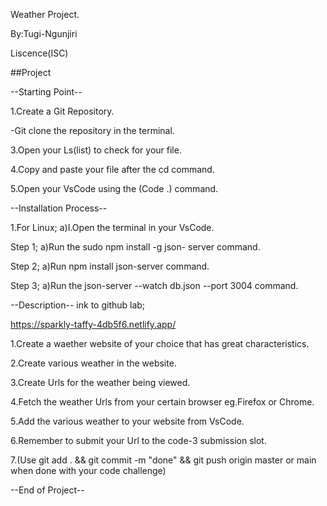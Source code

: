 Weather Project.

By:Tugi-Ngunjiri

Liscence(ISC)

##Project

--Starting Point--

1.Create a Git Repository.

-Git clone the repository in the terminal. 

3.Open your Ls(list) to check for your file.

4.Copy and paste your file after the cd command.

5.Open your VsCode using the (Code .) command.

--Installation Process--

1.For Linux; a)I.Open the terminal in your VsCode.

Step 1; a)Run the sudo npm install -g json- server command.

Step 2; a)Run npm install json-server command.

Step 3; a)Run the json-server --watch db.json --port 3004 command.

--Description-- ink to github lab; 

https://sparkly-taffy-4db5f6.netlify.app/

1.Create a waether website of your choice that has great characteristics. 

2.Create various weather in the website.

3.Create Urls for the weather being viewed.

4.Fetch the weather Urls from your certain browser eg.Firefox or Chrome.

5.Add the various weather to your website from VsCode. 

6.Remember to submit your Url to the code-3 submission slot.

7.(Use git add . && git commit -m "done" && git push origin master or main when done with your code challenge)

--End of Project--